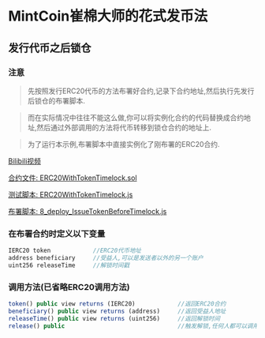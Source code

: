 # MintCoin崔棉大师的花式发币法

## 发行代币之后锁仓
### 注意
> 先按照发行ERC20代币的方法布署好合约,记录下合约地址,然后执行先发行后锁仓的布署脚本.

> 而在实际情况中往往不能这么做,你可以将实例化合约的代码替换成合约地址,然后通过外部调用的方法将代币转移到锁仓合约的地址上.

> 为了运行本示例,布署脚本中直接实例化了刚布署的ERC20合约.

[Bilibili视频](https://www.bilibili.com/video/BV1ca4y1i7Aq/)

[合约文件: ERC20WithTokenTimelock.sol](https://github.com/Fankouzu/MintCoin/blob/master/contracts/ERC20/ERC20WithTokenTimelock.sol)

[测试脚本: ERC20WithTokenTimelock.js](https://github.com/Fankouzu/MintCoin/blob/master/test/ERC20/ERC20WithTokenTimelock.js)

[布署脚本: 8_deploy_IssueTokenBeforeTimelock.js](https://github.com/Fankouzu/MintCoin/blob/master/migrations/8_deploy_IssueTokenBeforeTimelock.js)

### 在布署合约时定义以下变量
```javascript
IERC20 token            //ERC20代币地址
address beneficiary     //受益人,可以是发送者以外的另一个账户
uint256 releaseTime     //解锁时间戳
```
### 调用方法(已省略ERC20调用方法)
```javascript
token() public view returns (IERC20)            //返回ERC20合约
beneficiary() public view returns (address)     //返回受益人地址
releaseTime() public view returns (uint256)     //返回解锁时间
release() public                                //触发解锁,任何人都可以调用,但是只能释放给受益人
```
